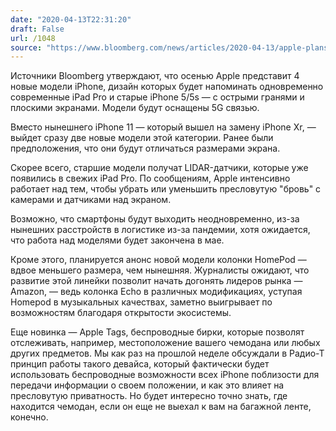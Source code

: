 ```yaml
---
date: "2020-04-13T22:31:20"
draft: False
url: /1048
source: "https://www.bloomberg.com/news/articles/2020-04-13/apple-plans-ipad-like-design-for-next-iphone-smaller-homepod"
---
```


Источники Bloomberg утверждают, что осенью Apple представит 4 новые модели iPhone, дизайн которых будет напоминать одновременно современные iPad Pro и старые iPhone 5/5s — с острыми гранями и плоскими экранами. Модели будут оснащены 5G связью.

Вместо нынешнего iPhone 11 — который вышел на замену iPhone Xr, — выйдет сразу две новые модели этой категории. Ранее были предположения, что они будут отличаться размерами экрана.

Скорее всего, старшие модели получат LIDAR-датчики, которые уже появились в свежих iPad Pro. По сообщениям, Apple интенсивно работает над тем, чтобы убрать или уменьшить пресловутую "бровь" с камерами и датчиками над экраном. 

Возможно, что смартфоны будут выходить неодновременно, из-за нынешних расстройств в логистике из-за пандемии, хотя ожидается, что работа над моделями будет закончена в мае.

Кроме этого, планируется анонс новой модели колонки HomePod — вдвое меньшего размера, чем нынешняя. Журналисты ожидают, что развитие этой линейки позволит начать догонять лидеров рынка — Amazon, — ведь колонка Echo в различных модификациях, уступая Homepod в музыкальных качествах, заметно выигрывает по возможностям благодаря открытости экосистемы.

Еще новинка — Apple Tags, беспроводные бирки, которые позволят отслеживать, например, местоположение вашего чемодана или любых других предметов. Мы как раз на прошлой неделе обсуждали в Радио-Т принцип работы такого девайса, который фактически будет использовать беспроводные возможности всех iPhone поблизости для передачи информации о своем положении, и как это влияет на пресловутую приватность. Но будет интересно точно знать, где находится чемодан, если он еще не выехал к вам на багажной ленте, конечно.
